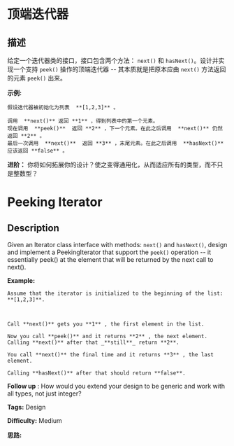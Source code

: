# 顶端迭代器

## 描述

给定一个迭代器类的接口，接口包含两个方法： `next()` 和 `hasNext()`。设计并实现一个支持 `peek()` 操作的顶端迭代器 -- 其本质就是把原本应由 `next()` 方法返回的元素 `peek()` 出来。

**示例:**

    
    
    假设迭代器被初始化为列表  **[1,2,3]** 。
    
    调用  **next()** 返回 **1** ，得到列表中的第一个元素。
    现在调用  **peek()**  返回 **2** ，下一个元素。在此之后调用  **next()** 仍然返回 **2** 。
    最后一次调用  **next()**  返回 **3** ，末尾元素。在此之后调用  **hasNext()**  应该返回 **false** 。
    

**进阶：** 你将如何拓展你的设计？使之变得通用化，从而适应所有的类型，而不只是整数型？



# Peeking Iterator

## Description



Given an Iterator class interface with methods: `next()` and `hasNext()`, design and implement a PeekingIterator that support the `peek()` operation -- it essentially peek() at the element that will be returned by the next call to next().

**Example:**

    
    
    Assume that the iterator is initialized to the beginning of the list: **[1,2,3]**.
    
    Call **next()** gets you **1** , the first element in the list.
    Now you call **peek()** and it returns **2** , the next element. Calling **next()** after that _**still**_ return **2**. 
    You call **next()** the final time and it returns **3** , the last element. 
    Calling **hasNext()** after that should return **false**.
    

**Follow up** : How would you extend your design to be generic and work with all types, not just integer?


**Tags:** Design

**Difficulty:** Medium

**思路:**
